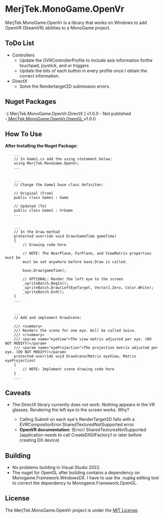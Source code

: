 # MerjTek.MonoGame.OpenVr

MerjTek.MonoGame.OpenVr is a library that works on WIndows to add OpenVR (SteamVR) abilities to a MonoGame project.


## ToDo List
* Controllers
    * Update the OVRControllerProfile to include axis information forthe touchpad, joystick, and or triggers
    * Update the bits of each button in every profile once I obtain the correct information.
* DirectX
    * Solve the Rendertarget2D submission errors. 


## Nuget Packages
-[ MerjTek.MonoGame.OpenVr.DirectX ] v1.0.0 - Not published   
-[ MerjTek.MonoGame.OpenVr.OpenGL ](https://www.nuget.org/packages/MerjTek.MonoGame.OpenVr.OpenGL) v1.0.0  


## How To Use
__After Installing the Nuget Package:__

        ...
        // In Game1.cs add the using statement below:
	    using MerjTek.MonoGame.OpenVr;
        ...
	

        ...
        // Change the Game1 base class definiton:

        // Original (From)
        public class Game1 : Game

        // Updated (To)
        public class Game1 : VrGame
        ...


        ...
        // In the Draw method
        protected override void Draw(GameTime gameTime)
        {
            // Drawing code here
            
            // NOTE: The NearPlane, FarPlane, and ViewMatrix properties must be  
            must be set anywhere before base.Draw is called.

            base.Draw(gameTime);
            
            // OPTIONAL: Render the left eye to the screen
            _spriteBatch.Begin();
            _spriteBatch.Draw(LeftEyeTarget, Vector2.Zero, Color.White);
            _spriteBatch.End();
        }
        ...


        ...
        // Add and implement DrawScene:

        /// <summary>
        /// Renders the scene for one eye. Will be called twice.
        /// </summary>
        /// <param name="eyeView">The view matrix adjusted per eye. (DO NOT MODIFY)</param>
        /// <param name="eyeProjection">The projection matrix adjusted per eye. (DO NOT MODIFY)</param>
        protected override void DrawScene(Matrix eyeView, Matrix eyeProjection)
        {
            // NOTE: Implement scene drawing code here
        }
        ...


## Caveats

* The DirectX library currently does not work. Nothing appears in the VR glasses. Rendering the left eye to the screen works. Why?

    * Calling Submit on each eye's RenderTarget2D fails with a EVRCompositorError.SharedTexturedNotSupported error.
    * __OpenVR documentation__: (Error) SharedTexturesNotSupported (application needs to call CreateDXGIFactory1 or later before creating DX device)


## Building

* No problems building in Visual Studio 2022.
* The nuget for OpenGL after building contains a dependency on Monogame.Framework.WindowsDX. I have to use the .nupkg editing tool to correct the dependency to Monogame.Framework.OpenGL.


## License

The MerjTek.MonoGame.OpenVr project is under the [MIT License](https://github.com/MerjTek/MerjTek.MonoGame.PostProcessing/blob/main/LICENSE).
